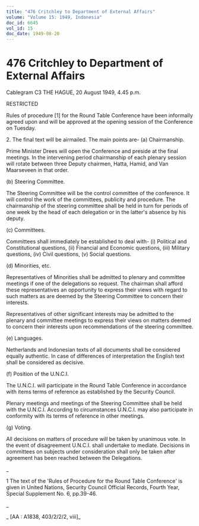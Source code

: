 ```yaml
---
title: "476 Critchley to Department of External Affairs"
volume: "Volume 15: 1949, Indonesia"
doc_id: 6645
vol_id: 15
doc_date: 1949-08-20
---
```


# 476 Critchley to Department of External Affairs

Cablegram C3 THE HAGUE, 20 August 1949, 4.45 p.m.

RESTRICTED

Rules of procedure [1] for the Round Table Conference have been informally agreed upon and will be approved at the opening session of the Conference on Tuesday.

2\. The final text will be airmailed. The main points are- (a) Chairmanship.

Prime Minister Drees will open the Conference and preside at the final meetings. In the intervening period chairmanship of each plenary session will rotate between three Deputy chairmen, Hatta, Hamid, and Van Maarseveen in that order.

(b) Steering Committee.

The Steering Committee will be the control committee of the conference. It will control the work of the committees, publicity and procedure. The chairmanship of the steering committee shall be held in turn for periods of one week by the head of each delegation or in the latter's absence by his deputy.

(c) Committees.

Committees shall immediately be established to deal with- (i) Political and Constitutional questions, (ii) Financial and Economic questions, (iii) Military questions, (iv) Civil questions, (v) Social questions.

(d) Minorities, etc.

Representatives of Minorities shall be admitted to plenary and committee meetings if one of the delegations so request. The chairman shall afford these representatives an opportunity to express their views with regard to such matters as are deemed by the Steering Committee to concern their interests.

Representatives of other significant interests may be admitted to the plenary and committee meetings to express their views on matters deemed to concern their interests upon recommendations of the steering committee.

(e) Languages.

Netherlands and Indonesian texts of all documents shall be considered equally authentic. In case of differences of interpretation the English text shall be considered as decisive.

(f) Position of the U.N.C.I.

The U.N.C.I. will participate in the Round Table Conference in accordance with items terms of reference as established by the Security Council.

Plenary meetings and meetings of the Steering Committee shall be held with the U.N.C.I. According to circumstances U.N.C.I. may also participate in conformity with its terms of reference in other meetings.

(g) Voting.

All decisions on matters of procedure will be taken by unanimous vote. In the event of disagreement U.N.C.I. shall undertake to mediate. Decisions in committees on subjects under consideration shall only be taken after agreement has been reached between the Delegations.

_

1 The text of the 'Rules of Procedure for the Round Table Conference' is given in United Nations, Security Council Official Records, Fourth Year, Special Supplement No. 6, pp.39-46.

_

_ [AA : A1838, 403/2/2/2, viii]_
